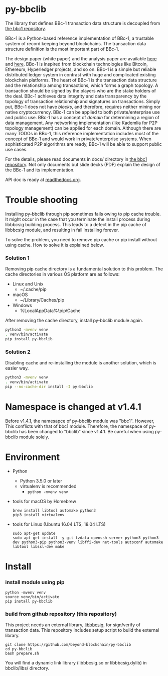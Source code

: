py-bbclib
====

The library that defines BBc-1 transaction data structure is decoupled from [the bbc1 repository](https://github.com/beyond-blockchain/bbc1).

BBc-1 is a Python-based reference implementation of BBc-1, a trustable system of record keeping beyond blockchains. The transaction data structure definition is the most important part of BBc-1.
      
The design paper (white paper) and the analysis paper are available [here](https://beyond-blockchain.org/public/bbc1-design-paper.pdf) and [here](https://beyond-blockchain.org/public/bbc1-analysis.pdf). BBc-1 is inspired from blockchain technologies like Bitcoin, Ethereum, Hyperledger projects, and so on.
BBc-1 is a simple but reliable distributed ledger system in contrast with huge and complicated existing blockchain platforms.
The heart of BBc-1 is the transaction data structure and the relationship among transactions, which forms a graph topology.
A transaction should be signed by the players who are the stake holders of the deal. BBc-1 achieves data integrity and data transparency by the topology of transaction relationship and signatures on transactions. Simply put, BBc-1 does not have *blocks*, and therefore, requires neither mining nor native cryptocurrency.
BBc-1 can be applied to both private/enterprise use and public use. BBc-1 has a concept of *domain* for determining a region of data management. Any networking implementation (like Kademlia for P2P topology management) can be applied for each domain.
Although there are many TODOs in BBc-1, this reference implementation includes most of the concept of BBc-1 and would work in private/enterprise systems. When sophisticated P2P algorithms are ready, BBc-1 will be able to support public use cases.

For the details, please read documents in docs/ directory in [the bbc1 repository](https://github.com/beyond-blockchain/bbc1). Not only documents but slide decks (PDF) explain the design of the BBc-1 and its implementation.

API doc is ready at [readthedocs.org](https://py-bbclib.readthedocs.io/en/latest/index.html).

# Trouble shooting

Installing py-bbclib through pip sometimes fails owing to pip cache trouble. It might occur in the case that you terminate the install process during libbbcsig building process.
This leads to a defect in the pip cache of libbbcsig module, and resulting in fail installing forever.

To solve the problem, you need to remove pip cache or pip install without using cache. How to solve it is explained below.

### Solution 1
Removing pip cache directory is a fundamental solution to this problem. The cache directories in various OS platform are as follows:

* Linux and Unix
  - ~/.cache/pip
* macOS
  - ~/Library/Caches/pip
* Windows
  - %LocalAppData%\pip\Cache

After removing the cache directory, install py-bbclib module again.

```bash
python3 -mvenv venv
. venv/bin/activate
pip install py-bbclib
```

### Solution 2
Disabling cache and re-installing the module is another solution, which is easier way.
```bash
python3 -mvenv venv
. venv/bin/activate
pip --no-cache-dir install -I py-bbclib 
```

# Namespace is changed at v1.4.1 

Before v1.4.1, the namesapce of py-bbclib module was "bbc1". However, This conflicts with that of bbc1 module.
Therefore, the namespace of py-bbclib has been changed to "bbclib" since v1.4.1.
Be careful when using py-bbclib module solely.

 
# Environment

* Python
    - Python 3.5.0 or later
    - virtualenv is recommended
        - ```python -mvenv venv```

* tools for macOS by Homebrew
    ```
    brew install libtool automake python3
    pip3 install virtualenv
    ```

* tools for Linux (Ubuntu 16.04 LTS, 18.04 LTS)
    ```
    sudo apt-get update
    sudo apt-get install -y git tzdata openssh-server python3 python3-dev python3-pip python3-venv libffi-dev net-tools autoconf automake libtool libssl-dev make
    ```

# Install

### install module using pip

    python -mvenv venv
    source venv/bin/activate
    pip install py-bbclib


### build from github repository (this repository)
This project needs an external library, [libbbcsig](https://github.com/beyond-blockchain/libbbcsig), for sign/verify of transaction data. This repository includes setup script to build the external library.

    git clone https://github.com/beyond-blockchain/py-bbclib
    cd py-bbclib
    bash prepare.sh

You will find a dynamic link library (libbbcsig.so or libbbcsig.dylib) in bbclib/libs/ directory.

 
